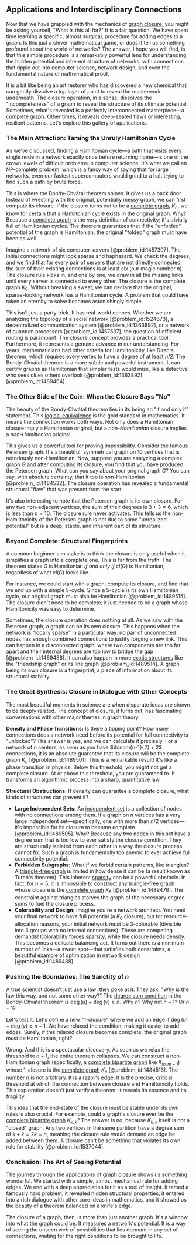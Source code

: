 ## Applications and Interdisciplinary Connections

Now that we have grappled with the mechanics of [graph closure](@article_id:274582), you might be asking yourself, "What is this all for?" It is a fair question. We have spent time learning a specific, almost surgical, procedure for adding edges to a graph. Is this just a clever mathematical game, or does it tell us something profound about the world of networks? The answer, I hope you will find, is that this simple procedure is a remarkably powerful lens for understanding the hidden potential and inherent structure of networks, with connections that ripple out into computer science, network design, and even the fundamental nature of mathematical proof.

It is a bit like being an art restorer who has discovered a new chemical that can gently dissolve a top layer of paint to reveal the masterwork underneath. The closure operation, in a sense, dissolves the "incompleteness" of a graph to reveal the structure of its ultimate potential. Sometimes, what's revealed is a perfectly interconnected masterpiece—a [complete graph](@article_id:260482). Other times, it reveals deep-seated flaws or interesting, resilient patterns. Let's explore this gallery of applications.

### The Main Attraction: Taming the Unruly Hamiltonian Cycle

As we’ve discussed, finding a Hamiltonian cycle—a path that visits every single node in a network exactly once before returning home—is one of the crown jewels of difficult problems in computer science. It’s what we call an NP-complete problem, which is a fancy way of saying that for large networks, even our fastest supercomputers would grind to a halt trying to find such a path by brute force.

This is where the Bondy-Chvátal theorem shines. It gives us a back door. Instead of wrestling with the original, potentially messy graph, we can first compute its closure. If the closure turns out to be a [complete graph](@article_id:260482), $K_n$, we know for certain that a Hamiltonian cycle exists in the original graph. Why? Because a [complete graph](@article_id:260482) is the very definition of connectivity; it's trivially full of Hamiltonian cycles. The theorem guarantees that if the "unfolded" potential of the graph is Hamiltonian, the original "folded" graph must have been as well.

Imagine a network of six computer servers [@problem_id:1457307]. The initial connections might look sparse and haphazard. We check the degrees, and we find that for every pair of servers that are not directly connected, the sum of their existing connections is at least six (our magic number $n$). The closure rule kicks in, and one by one, we draw in all the missing links until every server is connected to every other. The closure is the complete graph $K_6$. Without breaking a sweat, we can declare that the original, sparse-looking network has a Hamiltonian cycle. A problem that could have taken an eternity to solve becomes astonishingly simple.

This isn't just a party trick. It has real-world echoes. Whether we are analyzing the topology of a social network [@problem_id:1524673], a decentralized communication system [@problem_id:1363892], or a network of quantum processors [@problem_id:1457537], the question of efficient routing is paramount. The closure concept provides a practical tool. Furthermore, it represents a genuine advance in our understanding. For years, mathematicians had other criteria for Hamiltonicity, like Dirac's theorem, which requires every vertex to have a degree of at least $n/2$. The Bondy-Chvátal theorem is a more subtle and powerful instrument. It can certify graphs as Hamiltonian that simpler tests would miss, like a detective who sees clues others overlook [@problem_id:1363892] [@problem_id:1489464].

### The Other Side of the Coin: When the Closure Says "No"

The beauty of the Bondy-Chvátal theorem lies in its being an "if and only if" statement. This [logical equivalence](@article_id:146430) is the gold standard in mathematics. It means the connection works both ways. Not only does a Hamiltonian closure imply a Hamiltonian original, but a *non-Hamiltonian* closure implies a *non-Hamiltonian* original.

This gives us a powerful tool for proving impossibility. Consider the famous Petersen graph. It's a beautiful, symmetrical graph on 10 vertices that is notoriously non-Hamiltonian. Now, suppose you are analyzing a complex graph $G$ and after computing its closure, you find that you have produced the Petersen graph. What can you say about your original graph $G$? You can say, with absolute certainty, that it too is non-Hamiltonian [@problem_id:1484532]. The closure operation has revealed a fundamental structural "flaw" that was present from the start.

It's also interesting to note that the Petersen graph is its own closure. For any two non-adjacent vertices, the sum of their degrees is $3+3=6$, which is less than $n=10$. The closure rule never activates. This tells us the non-Hamiltonicity of the Petersen graph is not due to some "unrealized potential" but is a deep, stable, and inherent part of its structure.

### Beyond Complete: Structural Fingerprints

A common beginner's mistake is to think the closure is only useful when it simplifies a graph into a complete one. This is far from the truth. The theorem states $G$ is Hamiltonian *if and only if* $cl(G)$ is Hamiltonian, regardless of what $cl(G)$ looks like.

For instance, we could start with a graph, compute its closure, and find that we end up with a simple 5-cycle. Since a 5-cycle is its own Hamiltonian cycle, our original graph must also be Hamiltonian [@problem_id:1489515]. The closure didn't need to be complete; it just needed to be a graph whose Hamiltonicity was easy to determine.

Sometimes, the closure operation does nothing at all. As we saw with the Petersen graph, a graph can be its own closure. This happens when the network is "locally sparse" in a particular way: no pair of unconnected nodes has enough combined connections to justify forging a new link. This can happen in a disconnected graph, where two components are too far apart and their internal degrees are too low to bridge the gap [@problem_id:1489488]. It can also happen in more [exotic structures](@article_id:260122) like the "friendship graph" or its line graph [@problem_id:1489514]. A graph being its own closure is a fingerprint, a piece of information about its structural stability.

### The Great Synthesis: Closure in Dialogue with Other Concepts

The most beautiful moments in science are when disparate ideas are shown to be deeply related. The concept of closure, it turns out, has fascinating conversations with other major themes in graph theory.

**Density and Phase Transitions:** Is there a tipping point? How many connections does a network need before its potential for full connectivity is "unlocked"? The answer is yes, and we can calculate it precisely. For a network of $n$ centers, as soon as you have $\binom{n-1}{2} + 2$ connections, it is an absolute guarantee that its closure will be the complete graph $K_n$ [@problem_id:1489501]. This is a remarkable result! It's like a phase transition in physics. Below this threshold, you might not get a complete closure. At or above this threshold, you are guaranteed to. It transforms an algorithmic process into a sharp, quantitative law.

**Structural Obstructions:** If density can guarantee a complete closure, what kinds of structures can prevent it?
- **Large Independent Sets:** An [independent set](@article_id:264572) is a collection of nodes with no connections among them. If a graph on $n$ vertices has a very large independent set—specifically, one with more than $n/2$ vertices—it's impossible for its closure to become complete [@problem_id:1489505]. Why? Because any two nodes in this set have a degree sum that is too low to ever satisfy the closure condition. They are structurally isolated from each other in a way the closure process cannot fix. Such a graph is fundamentally too anemic to ever achieve full connectivity potential.
- **Forbidden Subgraphs:** What if we forbid certain patterns, like triangles? A [triangle-free graph](@article_id:275552) is limited in how dense it can be (a result known as Turan's theorem). This inherent [sparsity](@article_id:136299) can be a powerful obstacle. In fact, for $n=5$, it is impossible to construct any [triangle-free graph](@article_id:275552) whose closure is the [complete graph](@article_id:260482) $K_5$ [@problem_id:1489476]. The constraint against triangles starves the graph of the necessary degree sums to fuel the closure process.
- **Colorability and Design:** Imagine you're a network architect. You need your final network to have full potential (a $K_6$ closure), but for resource-allocation reasons, your initial network must be 3-colorable (divisible into 3 groups with no internal connections). These are competing demands! Colorability forces [sparsity](@article_id:136299), while the closure needs density. This becomes a delicate balancing act. It turns out there is a minimum number of links—a sweet spot—that satisfies both constraints, a beautiful example of optimization in network design [@problem_id:1489488].

### Pushing the Boundaries: The Sanctity of $n$

A true scientist doesn't just use a law; they poke at it. They ask, "Why is the law this way, and not some other way?" The [degree sum condition](@article_id:268389) in the Bondy-Chvátal theorem is $\deg(u) + \deg(v) \ge n$. Why $n$? Why not $n-1$? Or $n+1$?

Let's test it. Let's define a new "1-closure" where we add an edge if $\deg(u) + \deg(v) \ge n-1$. We have relaxed the condition, making it easier to add edges. Surely, if this relaxed closure becomes complete, the original graph must be Hamiltonian, right?

Wrong. And this is a spectacular discovery. As soon as we relax the threshold to $n-1$, the entire theorem collapses. We can construct a non-Hamiltonian graph (specifically, a [complete bipartite graph](@article_id:275735) like $K_{m, m-1}$) whose 1-closure is the [complete graph](@article_id:260482) $K_n$ [@problem_id:1484516]. The number $n$ is not arbitrary. It is a razor's edge. It is the precise, critical threshold at which the connection between closure and Hamiltonicity holds. This exploration doesn't just verify a theorem; it reveals its essence and its fragility.

This idea that the end-state of the closure must be stable under its own rules is also crucial. For example, could a graph's closure ever be the [complete bipartite graph](@article_id:275735) $K_{k,k}$? The answer is no, because $K_{k,k}$ itself is not a "closed" graph. Any two vertices in the same partition have a degree sum of $k+k=2k=n$, meaning the closure rule would demand an edge be added between them. A closure can't be something that violates its own rule for stability [@problem_id:1537044].

### Conclusion: The Art of Seeing Potential

The journey through the applications of [graph closure](@article_id:274582) shows us something wonderful. We started with a simple, almost mechanical rule for adding edges. We end with a deep appreciation for it as a tool of insight. It tamed a famously hard problem, it revealed hidden structural properties, it entered into a rich dialogue with other core ideas in mathematics, and it showed us the beauty of a theorem balanced on a knife's edge.

The closure of a graph, then, is more than just another graph. It's a window into what the graph could be. It measures a network's potential. It is a way of seeing the unseen web of possibilities that lies dormant in any set of connections, waiting for the right conditions to be brought to life.